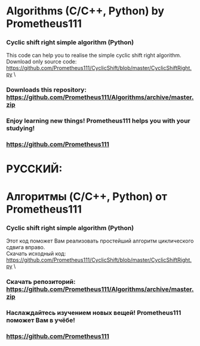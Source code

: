 # Algorithms (C/C++, Python) by Prometheus111

### Cyclic shift right simple algorithm (Python)
This code can help you to realise the simple cyclic shift right algorithm. \
Download only source code: https://github.com/Prometheus111/CyclicShift/blob/master/CyclicShiftRight.py \
### Downloads this repository: https://github.com/Prometheus111/Algorithms/archive/master.zip
### Enjoy learning new things! Prometheus111 helps you with your studying!
### https://github.com/Prometheus111 

# РУССКИЙ:

# Алгоритмы (C/C++, Python) от Prometheus111

### Cyclic shift right simple algorithm (Python)
Этот код поможет Вам реализовать простейший алгоритм циклического сдвига вправо. \
Скачать исходный код: https://github.com/Prometheus111/CyclicShift/blob/master/CyclicShiftRight.py \
### Скачать репозиторий: https://github.com/Prometheus111/Algorithms/archive/master.zip
### Наслаждайтесь изучением новых вещей! Prometheus111 поможет Вам в учёбе!
### https://github.com/Prometheus111 
